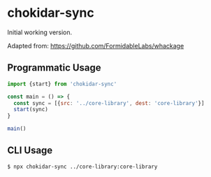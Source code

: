 # chokidar-sync

Initial working version.

Adapted from: https://github.com/FormidableLabs/whackage

## Programmatic Usage

```js
import {start} from 'chokidar-sync'

const main = () => {
  const sync = [{src: '../core-library', dest: 'core-library'}]
  start(sync)
}

main()
```

## CLI Usage

```sh
$ npx chokidar-sync ../core-library:core-library
```
